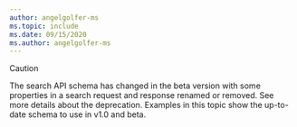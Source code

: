 ```yaml
---
author: angelgolfer-ms
ms.topic: include
ms.date: 09/15/2020
ms.author: angelgolfer-ms
---
```


<!-- markdownlint-disable MD041-->

> [!CAUTION]
> The search API schema has changed in the beta version with some properties in a search request and response renamed or removed. See more details about the deprecation. Examples in this topic show the up-to-date schema to use in v1.0 and beta.